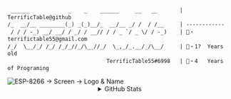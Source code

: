 ```
 ______            _    _    ______     __   __       | TerrificTable@github
/_  __/__ ________(_) _(_)__/_  __/__ _/ /  / /__     | ------------
 / / / -_) __/ __/ / _/ / __// / / _ `/ _ \/ / -_)    | 📧・terrifictable55@gmail.com
/_/  \__/_/ /_/ /_/_//_/\__//_/  \_,_/_.__/_/\__/     | 📝・1?  Years old
                               TerrificTable55#6998   | 📝・4   Years of Programing
```

<img src="https://media.discordapp.net/attachments/944354446337507358/973653965667450890/IMG_20220510_193425_3.jpg" alt="ESP-8266 -> Screen -> Logo & Name" />





<details align="center">
  <summary>GitHub Stats</summary>
<br>
<img href="terrifictable.github.io" src="https://img.shields.io/website?label=terrifictable.github.io&style=for-the-badge&url=https%3A%2F%2Fterrifictable.github.io">
<img href="terrifictable.xyz" src="https://img.shields.io/website?label=terrifictable.xyz&style=for-the-badge&url=https%3A%2F%2Fterrifictable.xyz">
<img href="terrifictable.pw" src="https://img.shields.io/website?label=terrifictable.pw&style=for-the-badge&url=https%3A%2F%2Fterrifictable.pw">
<img src="https://komarev.com/ghpvc/?username=TerrificTable&label=profile+views&style=flat-square">
<img src="https://img.shields.io/github/followers/TerrificTable?label=Followers&style=social">
<br>
<img src="https://github-profile-trophy.vercel.app/?username=TerrificTable">
 
<br><br>
<img src="https://github.com/TerrificTable/github-stats/blob/master/generated/overview.svg">
<img src="https://github.com/TerrificTable/github-stats/blob/master/generated/languages.svg">
<br>

<img align="center" alt="TerrificTable's GitHub Stats" src="https://github-readme-stats-eight-pink.vercel.app/api?username=TerrificTable&&show_icons=true&theme=tokyonight&layout=compact" />
</br>
<img align="center" src="https://github-readme-streak-stats.herokuapp.com/?user=TerrificTable&show_icons=true&theme=tokyonight&layout=compact" alt="TerrificTable" />









<!-- <img src="https://media.discordapp.net/attachments/944354446337507358/973653952749010994/IMG_20220510_193535_1.jpg" alt="ESP-8266 -> Screen -> Logo & Name; Laptop w/ code" />




```
➜ ./terrifictable/readme.md ~ git:(master) ✗ screen neofetch
```
```md
                                                   


➜ ./terrifictable/readme.md ~ git:(master) ✗ tree
.
├── Language
│   ├── Python
│   ├── Java
│   ├── HTML_CSS/SCSS
│   ├── JavaScript
│   ├── C#
│   ├── C/C++
│   ├── Kotlin
│   ├── PHP
│   └── Lua
|
├── Learning
│   ├── Python -> Neural-Networks  --  AI  --  Mashine-learning  --  Algorithms
│   ├── Perl
│   └── Ruby
|
├── Notable Projects
|   ├── Youtube/TikTok Viewbot
|   ├── My website/s (terrifictable.github.io | terrifictable.xyz | terrifictable.pw)
|   ├── My code bin
|   └── Roblox Account Generator
|
├── Full_Stack_Dev.txt
├── info.md
├── terrifictable.md
└── social_media.md

3 directory, 20 files


➜ ./terrifictable/info.md ~ git:(master) ✗ cat terrifictable.md
"""
Personal "Challanges":
  ・Use other languages then Python
  ・Learn more than the basics of:
     ・Ruby
     ・Perl
     ・C/C++
     ・Lua
     ・Kotlin

Notes:
  ・I'm the king of unfinished projects.
"""
➜ ./terrifictable/info.md ~ git:(master) ✗

➜ ./terrifictable/info.md ~ git:(master) ✗ cat info.md
"""
Public code does not reflect experience or skill level.
I am not accountable for any of your actions.
"""
➜ ./terrifictable/info.md ~ git:(master) ✗


➜ ./terrifictable/readme.md ~ git:(master) ✗ cat social_media.md
"""
  ・YouTube  -> youtube.com/channel/UCZvMGjd_O0JNO6sb25BvguQ
  ・Twitter  -> twitter.com/TerrificTable
  ・Website  -> terrifictable.github.io/ -- terrifictable.xyz
  ・Discord  -> TerrificTable55#6998
"""  
➜ ./terrifictable/readme.md ~ git:(master) ✗ 
``` 
<!-- Hi -->
